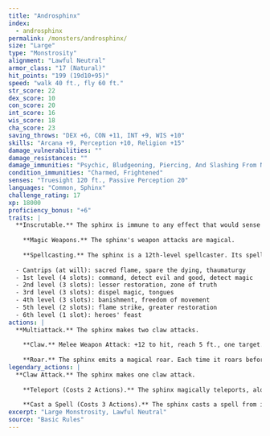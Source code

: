 ```yaml
---
title: "Androsphinx"
index:
  - androsphinx
permalink: /monsters/androsphinx/
size: "Large"
type: "Monstrosity"
alignment: "Lawful Neutral"
armor_class: "17 (Natural)"
hit_points: "199 (19d10+95)"
speed: "walk 40 ft., fly 60 ft."
str_score: 22
dex_score: 10
con_score: 20
int_score: 16
wis_score: 18
cha_score: 23
saving_throws: "DEX +6, CON +11, INT +9, WIS +10"
skills: "Arcana +9, Perception +10, Religion +15"
damage_vulnerabilities: ""
damage_resistances: ""
damage_immunities: "Psychic, Bludgeoning, Piercing, And Slashing From Nonmagical Weapons"
condition_immunities: "Charmed, Frightened"
senses: "Truesight 120 ft., Passive Perception 20"
languages: "Common, Sphinx"
challenge_rating: 17
xp: 18000
proficiency_bonus: "+6"
traits: |
  **Inscrutable.** The sphinx is immune to any effect that would sense its emotions or read its thoughts, as well as any divination spell that it refuses. Wisdom (Insight) checks made to ascertain the sphinx's intentions or sincerity have disadvantage.
    
    **Magic Weapons.** The sphinx's weapon attacks are magical.
    
    **Spellcasting.** The sphinx is a 12th-level spellcaster. Its spellcasting ability is Wisdom (spell save DC 18, +10 to hit with spell attacks). It requires no material components to cast its spells. The sphinx has the following cleric spells prepared:
  
  - Cantrips (at will): sacred flame, spare the dying, thaumaturgy
  - 1st level (4 slots): command, detect evil and good, detect magic
  - 2nd level (3 slots): lesser restoration, zone of truth
  - 3rd level (3 slots): dispel magic, tongues
  - 4th level (3 slots): banishment, freedom of movement
  - 5th level (2 slots): flame strike, greater restoration
  - 6th level (1 slot): heroes' feast
actions: |
  **Multiattack.** The sphinx makes two claw attacks.
    
    **Claw.** Melee Weapon Attack: +12 to hit, reach 5 ft., one target. Hit: 17 (2d10 + 6) slashing damage.
    
    **Roar.** The sphinx emits a magical roar. Each time it roars before finishing a long rest, the roar is louder and the effect is different, as detailed below. Each creature within 500 feet of the sphinx and able to hear the roar must make a saving throw.  First Roar. Each creature that fails a DC 18 Wisdom saving throw is frightened for 1 minute. A frightened creature can repeat the saving throw at the end of each of its turns, ending the effect on itself on a success.  Second Roar. Each creature that fails a DC 18 Wisdom saving throw is deafened and frightened for 1 minute. A frightened creature is paralyzed and can repeat the saving throw at the end of each of its turns, ending the effect on itself on a success.  Third Roar. Each creature makes a DC 18 Constitution saving throw. On a failed save, a creature takes 44 (8d10) thunder damage and is knocked prone. On a successful save, the creature takes half as much damage and isn't knocked prone.  
legendary_actions: |
  **Claw Attack.** The sphinx makes one claw attack.
    
    **Teleport (Costs 2 Actions).** The sphinx magically teleports, along with any equipment it is wearing or carrying, up to 120 feet to an unoccupied space it can see.
    
    **Cast a Spell (Costs 3 Actions).** The sphinx casts a spell from its list of prepared spells, using a spell slot as normal.
excerpt: "Large Monstrosity, Lawful Neutral"
source: "Basic Rules"
---
```

